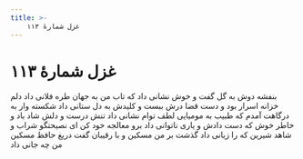 ```yaml
---
title: >-
    غزل شمارهٔ ۱۱۳
---
```

# غزل شمارهٔ ۱۱۳

بنفشه دوش به گل گفت و خوش نشانی داد
که تاب من به جهان طره فلانی داد
دلم خزانه اسرار بود و دست قضا
درش ببست و کلیدش به دل ستانی داد
شکسته وار به درگاهت آمدم که طبیب
به مومیایی لطف توام نشانی داد
تنش درست و دلش شاد باد و خاطر خوش
که دست دادش و یاری ناتوانی داد
برو معالجه خود کن ای نصیحتگو
شراب و شاهد شیرین که را زیانی داد
گذشت بر من مسکین و با رقیبان گفت
دریغ حافظ مسکین من چه جانی داد
